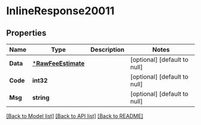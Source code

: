 # InlineResponse20011

## Properties
Name | Type | Description | Notes
------------ | ------------- | ------------- | -------------
**Data** | [***RawFeeEstimate**](RawFeeEstimate.md) |  | [optional] [default to null]
**Code** | **int32** |  | [optional] [default to null]
**Msg** | **string** |  | [optional] [default to null]

[[Back to Model list]](../README.md#documentation-for-models) [[Back to API list]](../README.md#documentation-for-api-endpoints) [[Back to README]](../README.md)


